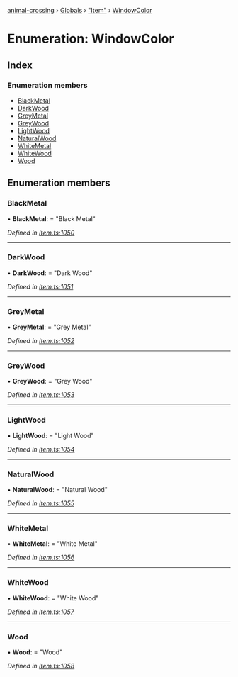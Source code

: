[animal-crossing](../README.md) › [Globals](../globals.md) › ["Item"](../modules/_item_.md) › [WindowColor](_item_.windowcolor.md)

# Enumeration: WindowColor

## Index

### Enumeration members

* [BlackMetal](_item_.windowcolor.md#blackmetal)
* [DarkWood](_item_.windowcolor.md#darkwood)
* [GreyMetal](_item_.windowcolor.md#greymetal)
* [GreyWood](_item_.windowcolor.md#greywood)
* [LightWood](_item_.windowcolor.md#lightwood)
* [NaturalWood](_item_.windowcolor.md#naturalwood)
* [WhiteMetal](_item_.windowcolor.md#whitemetal)
* [WhiteWood](_item_.windowcolor.md#whitewood)
* [Wood](_item_.windowcolor.md#wood)

## Enumeration members

###  BlackMetal

• **BlackMetal**: = "Black Metal"

*Defined in [Item.ts:1050](https://github.com/Norviah/animal-crossing/blob/2c80bbc/module/types/Item.ts#L1050)*

___

###  DarkWood

• **DarkWood**: = "Dark Wood"

*Defined in [Item.ts:1051](https://github.com/Norviah/animal-crossing/blob/2c80bbc/module/types/Item.ts#L1051)*

___

###  GreyMetal

• **GreyMetal**: = "Grey Metal"

*Defined in [Item.ts:1052](https://github.com/Norviah/animal-crossing/blob/2c80bbc/module/types/Item.ts#L1052)*

___

###  GreyWood

• **GreyWood**: = "Grey Wood"

*Defined in [Item.ts:1053](https://github.com/Norviah/animal-crossing/blob/2c80bbc/module/types/Item.ts#L1053)*

___

###  LightWood

• **LightWood**: = "Light Wood"

*Defined in [Item.ts:1054](https://github.com/Norviah/animal-crossing/blob/2c80bbc/module/types/Item.ts#L1054)*

___

###  NaturalWood

• **NaturalWood**: = "Natural Wood"

*Defined in [Item.ts:1055](https://github.com/Norviah/animal-crossing/blob/2c80bbc/module/types/Item.ts#L1055)*

___

###  WhiteMetal

• **WhiteMetal**: = "White Metal"

*Defined in [Item.ts:1056](https://github.com/Norviah/animal-crossing/blob/2c80bbc/module/types/Item.ts#L1056)*

___

###  WhiteWood

• **WhiteWood**: = "White Wood"

*Defined in [Item.ts:1057](https://github.com/Norviah/animal-crossing/blob/2c80bbc/module/types/Item.ts#L1057)*

___

###  Wood

• **Wood**: = "Wood"

*Defined in [Item.ts:1058](https://github.com/Norviah/animal-crossing/blob/2c80bbc/module/types/Item.ts#L1058)*
